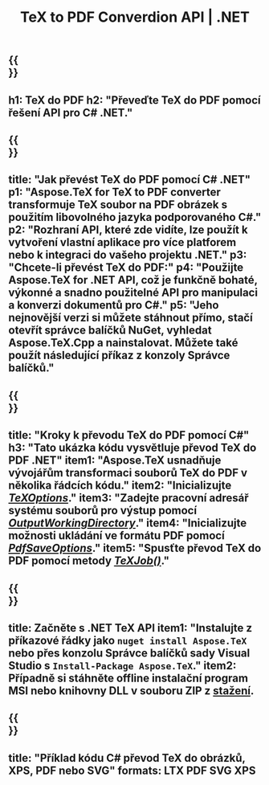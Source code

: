 ﻿---
translation: true
template: /_templates/_conversion-child-net.md
title: TeX to PDF Converdion API | .NET
description: Funkce převodu TeX do PDF. Integrujte tuto místní knihovnu .NET do svého projektu nebo použijte aplikace pro různé platformy pro převod TeXu do PDF.
keywords: tex to pdf api net, tex2pdf integrovat c#
url: /net/conversion/tex-to-pdf/
family: tex
platformtag: net
feature: conversion
informat: TEX
outformat: PDF
otherformats: BMP PNG JPEG TIFF SVG XPS
---


{{<section banner>}}
---
h1: TeX do PDF
h2: "Převeďte TeX do PDF pomocí řešení API pro C# .NET."
---

{{<section overview>}}
---
title: "Jak převést TeX do PDF pomocí C# .NET"
p1: "Aspose.TeX for TeX to PDF converter transformuje TeX soubor na PDF obrázek s použitím libovolného jazyka podporovaného C#."
p2: "Rozhraní API, které zde vidíte, lze použít k vytvoření vlastní aplikace pro více platforem nebo k integraci do vašeho projektu .NET."
p3: "Chcete-li převést TeX do PDF:"
p4: "Použijte Aspose.TeX for .NET API, což je funkčně bohaté, výkonné a snadno použitelné API pro manipulaci a konverzi dokumentů pro C#."
p5: "Jeho nejnovější verzi si můžete stáhnout přímo, stačí otevřít správce balíčků NuGet, vyhledat Aspose.TeX.Cpp a nainstalovat. Můžete také použít následující příkaz z konzoly Správce balíčků."
---

{{<section feature1>}}
---
title: "Kroky k převodu TeX do PDF pomocí C#"
h3: "Tato ukázka kódu vysvětluje převod TeX do PDF .NET"
item1: "Aspose.TeX usnadňuje vývojářům transformaci souborů TeX do PDF v několika řádcích kódu."
item2: "Inicializujte [*TeXOptions*](https://reference.aspose.com/tex/net/aspose.tex/texoptions/)."
item3: "Zadejte pracovní adresář systému souborů pro výstup pomocí [*OutputWorkingDirectory*](https://reference.aspose.com/tex/net/aspose.tex/texoptions/outputworkingdirectory/)."
item4: "Inicializujte možnosti ukládání ve formátu PDF pomocí [*PdfSaveOptions*](https://reference.aspose.com/tex/net/aspose.tex.presentation.image/pdfsaveoptions/)."
item5: "Spusťte převod TeX do PDF pomocí metody [*TeXJob()*](https://reference.aspose.com/tex/net/aspose.tex/texjob/)."
---

{{<section feature2>}}
---
title: Začněte s .NET TeX API
item1: "Instalujte z příkazové řádky jako ```nuget install Aspose.TeX``` nebo přes konzolu Správce balíčků sady Visual Studio s ```Install-Package Aspose.TeX```."
item2: Případně si stáhněte offline instalační program MSI nebo knihovny DLL v souboru ZIP z [stažení](https://releases.aspose.com/tex/net).
---

{{<section widget>}}
---
title: "Příklad kódu C# převod TeX do obrázků, XPS, PDF nebo SVG"
formats: LTX PDF SVG XPS
---